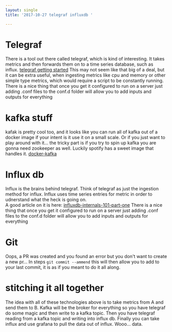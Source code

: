 ```yaml
---
layout: single
title: '2017-10-27 telegraf influxdb '

---
```

# Telegraf 
There is a tool out there called telegraf, which is kind of interesting.  It takes metrics and then forwards them on to a time series database, such as influx. [telegraf getting started](http://docs.influxdata.com/telegraf/v1.4/introduction/getting_started/ "telegraf geting started") This may not seem like that big of a deal, but it can be extra useful, when ingesting metrics like cpu and memory or other simple type metrics, which would require a script to be constantly running. 
There is a nice thing that once you get it configured to run on a server just adding .conf files to the conf.d folder will allow you to add inputs and outputs for everything 

# kafka stuff
kafak is pretty cool too, and it looks like you can run all of kafka out of a docker image if your intent is it use it on a small scale.  Or if you just want to play around with it...  the tricky part is if you try to spin up kafka you are gonna need zookeeper as well. Luckily spotify has a sweet image that handles it.  [docker-kafka](https://github.com/spotify/docker-kafka "docker-kafka")
# Influx db
Influx is the brains behind telegraf. Think of telegraf as just the ingestion method for influx.  Influx uses time series entries for metric in order to udnerstand what the heck is going on.  
A good article on it is here: [influxdb-internals-101-part-one](https://www.influxdata.com/blog/influxdb-internals-101-part-one/ "influxdb-internals-101-part-one") 
There is a nice thing that once you get it configured to run on a server just adding .conf files to the conf.d folder will allow you to add inputs and outputs for everything 
# Git
Oops, a PR was created and you found an error but you don't want to create a new pr...   In steps `git commit --ammend` this will then allow you to add to your last commit, it is as if you meant to do it all along. 

# stitching it all together
The idea with all of these technologies above is to take metrics from A and send them to B.  Kafka will be the broker for everything so you have telegraf do some magic and then write to a kafka topic.  Then you have telegraf reading from a kafka topic and writing into influx db.  Finally you can take influx and use grafana to pull the data out of influx.  Wooo...  data.


